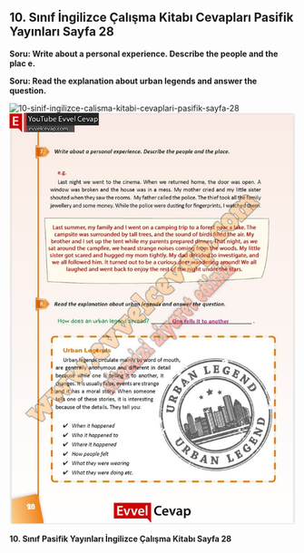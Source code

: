 ## 10. Sınıf İngilizce Çalışma Kitabı Cevapları Pasifik Yayınları Sayfa 28

**Soru: Write about a personal experience. Describe the people and the plac e.**

**Soru: Read the explanation about urban legends and answer the question.**

![10-sinif-ingilizce-calisma-kitabi-cevaplari-pasifik-sayfa-28]()![10-sinif-ingilizce-calisma-kitabi-cevaplari-pasifik-sayfa-28](./image1.webp)

**10. Sınıf Pasifik Yayınları İngilizce Çalışma Kitabı Sayfa 28**